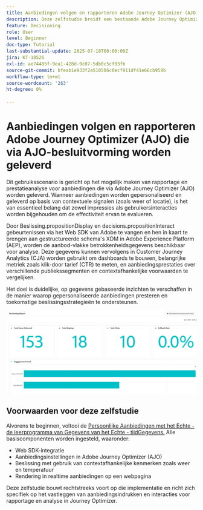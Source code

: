 ```yaml
---
title: Aanbiedingen volgen en rapporteren Adobe Journey Optimizer (AJO) die via AJO-besluitvorming worden geleverd
description: Deze zelfstudie breidt een bestaande Adobe Journey Optimizer (AJO)-implementatie uit die persoonlijke aanbiedingen biedt op basis van contextuele gegevens zoals temperatuur. Het schetst hoe u indruk- en interactiegebeurtenissen vastlegt en de gegevens voorbereidt voor rapportage binnen Journey Optimizer.
feature: Decisioning
role: User
level: Beginner
doc-type: Tutorial
last-substantial-update: 2025-07-18T00:00:00Z
jira: KT-18526
exl-id: ae74485f-9ea1-428d-9c07-5db0c5cf93fb
source-git-commit: bfeab1e933f2a510506c0ecf911df41e66cb959b
workflow-type: tm+mt
source-wordcount: '263'
ht-degree: 0%

---
```


# Aanbiedingen volgen en rapporteren Adobe Journey Optimizer (AJO) die via AJO-besluitvorming worden geleverd

Dit gebruiksscenario is gericht op het mogelijk maken van rapportage en prestatieanalyse voor aanbiedingen die via Adobe Journey Optimizer (AJO) worden geleverd. Wanneer aanbiedingen worden gepersonaliseerd en geleverd op basis van contextuele signalen (zoals weer of locatie), is het van essentieel belang dat zowel impressies als gebruikersinteracties worden bijgehouden om de effectiviteit ervan te evalueren.

Door Beslissing.propositionDisplay en decisions.propositionInteract gebeurtenissen via het Web SDK van Adobe te vangen en hen in kaart te brengen aan gestructureerde schema&#39;s XDM in Adobe Experience Platform (AEP), worden de aanbod-vlakke betrokkenheidsgegevens beschikbaar voor analyse. Deze gegevens kunnen vervolgens in Customer Journey Analytics (CJA) worden gebruikt om dashboards te bouwen, belangrijke metriek zoals klik-door tarief (CTR) te meten, en aanbiedingsprestaties over verschillende publiekssegmenten en contextafhankelijke voorwaarden te vergelijken.

Het doel is duidelijke, op gegevens gebaseerde inzichten te verschaffen in de manier waarop gepersonaliseerde aanbiedingen presteren en toekomstige beslissingsstrategieën te ondersteunen.



![ rapporterend-dashboard ](assets/dashboard-reporting.png)


## Voorwaarden voor deze zelfstudie

Alvorens te beginnen, voltooi de [ Persoonlijke Aanbiedingen met het Echte - de leerprogramma van Gegevens van het Echte - tijdGegevens.](https://experienceleague.adobe.com/nl/docs/journey-optimizer-learn/personalizing-offers-with-real-time-weather-data/introduction) Alle basiscomponenten worden ingesteld, waaronder:

- Web SDK-integratie
- Aanbiedingsinstellingen in Adobe Journey Optimizer (AJO)
- Beslissing met gebruik van contextafhankelijke kenmerken zoals weer en temperatuur
- Rendering in realtime aanbiedingen op een webpagina

Deze zelfstudie bouwt rechtstreeks voort op die implementatie en richt zich specifiek op het vastleggen van aanbiedingsindrukken en interacties voor rapportage en analyse in Journey Optimizer.
